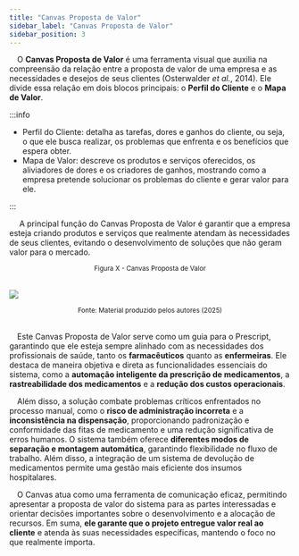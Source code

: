 ```yaml
---
title: "Canvas Proposta de Valor"
sidebar_label: "Canvas Proposta de Valor"
sidebar_position: 3
---
```




&emsp;O **Canvas Proposta de Valor** é uma ferramenta visual que auxilia na compreensão da relação entre a proposta de valor de uma empresa e as necessidades e desejos de seus clientes (Osterwalder _et al._, 2014). Ele divide essa relação em dois blocos principais: o **Perfil do Cliente** e o **Mapa de Valor**.

:::info
<ul>
<li>Perfil do Cliente: detalha as tarefas, dores e ganhos do cliente, ou seja, o que ele busca realizar, os problemas que enfrenta e os benefícios que espera obter.</li>
<li>Mapa de Valor: descreve os produtos e serviços oferecidos, os aliviadores de dores e os criadores de ganhos, mostrando como a empresa pretende solucionar os problemas do cliente e gerar valor para ele.</li>
</ul>
:::

&emsp; A principal função do Canvas Proposta de Valor é garantir que a empresa esteja criando produtos e serviços que realmente atendam às necessidades de seus clientes, evitando o desenvolvimento de soluções que não geram valor para o mercado.
<br/>

<div align='center'>
<sub>Figura X - Canvas Proposta de Valor</sub>
</div><br/>

<img src="/img/canvas_proposta_valor.png"/><br/>

<div align ='center'>
<sup>Fonte: Material produzido pelos autores (2025)</sup>
</div><br/>

&emsp;Este Canvas Proposta de Valor serve como um guia para o Prescript, garantindo que ele esteja sempre alinhado com as necessidades dos profissionais de saúde, tanto os **farmacêuticos** quanto as **enfermeiras**. Ele destaca de maneira objetiva e direta as funcionalidades essenciais do sistema, como a **automação inteligente da prescrição de medicamentos**, a **rastreabilidade dos medicamentos** e a **redução dos custos operacionais**.

&emsp;Além disso, a solução combate problemas críticos enfrentados no processo manual, como o **risco de administração incorreta** e a **inconsistência na dispensação**, proporcionando padronização e conformidade das fitas de medicamento e uma redução significativa de erros humanos. O sistema também oferece **diferentes modos de separação e montagem automática**, garantindo flexibilidade no fluxo de trabalho. Além disso, a integração de um sistema de devolução de medicamentos permite uma gestão mais eficiente dos insumos hospitalares.

&emsp;O Canvas atua como uma ferramenta de comunicação eficaz, permitindo apresentar a proposta de valor do sistema para as partes interessadas e orientar decisões importantes sobre o desenvolvimento e a alocação de recursos. Em suma, **ele garante que o projeto entregue valor real ao cliente** e atenda às suas necessidades específicas, mantendo o foco no que realmente importa.
